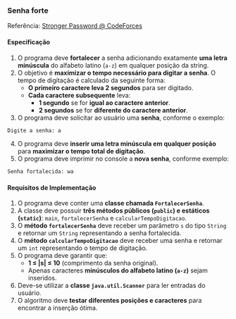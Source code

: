 ### Senha forte

Referência: [Stronger Password @ CodeForces](https://codeforces.com/problemset/problem/1997/A)

#### Especificação

1. O programa deve **fortalecer** a senha adicionando exatamente **uma letra minúscula** do alfabeto latino (`a-z`) em qualquer posição da string.
2. O objetivo é **maximizar o tempo necessário para digitar a senha**. O tempo de digitação é calculado da seguinte forma:
   - **O primeiro caractere leva 2 segundos** para ser digitado.
   - **Cada caractere subsequente** leva:
     - **1 segundo** se for **igual ao caractere anterior**.
     - **2 segundos** se for **diferente do caractere anterior**.
3. O programa deve solicitar ao usuário uma **senha**, conforme o exemplo:
```bash
Digite a senha: a
```
4. O programa deve **inserir uma letra minúscula em qualquer posição** para **maximizar o tempo total de digitação**.
5. O programa deve imprimir no console a **nova senha**, conforme exemplo:
```bash
Senha fortalecida: wa
```

#### Requisitos de Implementação

1. O programa deve conter uma **classe chamada `FortalecerSenha`**.
2. A classe deve possuir **três métodos públicos (`public`) e estáticos (`static`)**: `main`, `fortalecerSenha` e `calcularTempoDigitacao`.
4. O **método `fortalecerSenha`** deve receber um parâmetro `s` do tipo `String` e retornar um `String` representando a senha fortalecida.
5. O **método `calcularTempoDigitacao`** deve receber uma senha e retornar um `int` representando o tempo de digitação.
6. O programa deve garantir que:
   - **1 ≤ |s| ≤ 10** (comprimento da senha original).
   - Apenas caracteres **minúsculos do alfabeto latino (`a-z`)** sejam inseridos.
7. Deve-se utilizar a **classe `java.util.Scanner`** para ler entradas do usuário.
8. O algoritmo deve **testar diferentes posições e caracteres** para encontrar a inserção ótima.